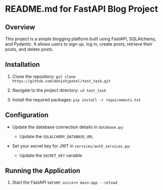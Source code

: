 # README.md for FastAPI Blog Project


## Overview

This project is a simple blogging platform built using FastAPI, SQLAlchemy, and Pydantic. It allows users to sign up, log in, create posts, retrieve their posts, and delete posts.

## Installation

1. Clone the repository:
   `git clone https://github.com/denishjpatel/test_task.git`


2. Navigate to the project directory:
   `cd test_task`

3. Install the required packages:
    `pip install -r requirements.txt`
    
## Configuration
- Update the database connection details in `database.py`:
    - Update the `SQLALCHEMY_DATABASE_URL`

- Set your secret key for JWT in `services/auth_services.py`:
    - Update the `SECRET_KEY` variable
    
## Running the Application

1. Start the FastAPI server:
   `uvicorn main:app --reload`
   